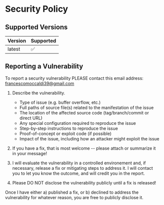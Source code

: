 # Security Policy

## Supported Versions

| Version | Supported          |
| ------- | ------------------ |
| latest  | :white_check_mark: |

## Reporting a Vulnerability

To report a security vulnerability PLEASE contact this email address: francescomoccaldi39@gmail.com

1. Describe the vulnerability.

      * Type of issue (e.g. buffer overflow, etc.)
      * Full paths of source file(s) related to the manifestation of the issue
      * The location of the affected source code (tag/branch/commit or direct URL)
      * Any special configuration required to reproduce the issue
      * Step-by-step instructions to reproduce the issue
      * Proof-of-concept or exploit code (if possible)
      * Impact of the issue, including how an attacker might exploit the issue

2. If you have a fix, that is most welcome -- please attach or summarize it in your message!

3. I will evaluate the vulnerability in a controlled environement and, if necessary, release a fix or mitigating steps to address it. I will contact you to let you know the outcome, and will credit you in the report.

4. Please DO NOT disclose the vulnerability publicly until a fix is released!

Once I have either a) published a fix, or b) declined to address the vulnerability for whatever reason, you are free to publicly disclose it.
